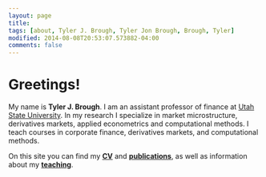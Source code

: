 ```yaml
---
layout: page
title: 
tags: [about, Tyler J. Brough, Tyler Jon Brough, Brough, Tyler]
modified: 2014-08-08T20:53:07.573882-04:00
comments: false 
---
```


# Greetings! 

My name is **Tyler J. Brough**. I am an assistant professor of finance at [Utah State University](http://www.usu.edu/). In my research I specialize in market microstructure, derivatives markets, applied econometrics and computational methods. I teach courses in corporate finance, derivatives markets, and computational methods.

On this site you can find my **[CV](/about/cv/)** and **[publications](/research)**, as well as information about my
**[teaching](/teaching)**.



